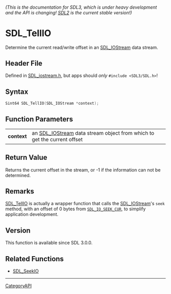 ###### (This is the documentation for SDL3, which is under heavy development and the API is changing! [SDL2](https://wiki.libsdl.org/SDL2/) is the current stable version!)
# SDL_TellIO

Determine the current read/write offset in an [SDL_IOStream](SDL_IOStream) data stream.

## Header File

Defined in [SDL_iostream.h](https://github.com/libsdl-org/SDL/blob/main/include/SDL3/SDL_iostream.h), but apps should _only_ `#include <SDL3/SDL.h>`!

## Syntax

```c
Sint64 SDL_TellIO(SDL_IOStream *context);

```

## Function Parameters

|                 |                                                                                         |
| --------------- | --------------------------------------------------------------------------------------- |
| **context**     | an [SDL_IOStream](SDL_IOStream) data stream object from which to get the current offset |

## Return Value

Returns the current offset in the stream, or -1 if the information can not
be determined.

## Remarks

[SDL_TellIO](SDL_TellIO) is actually a wrapper function that calls the
[SDL_IOStream](SDL_IOStream)'s `seek` method, with an offset of 0 bytes
from [`SDL_IO_SEEK_CUR`](SDL_IO_SEEK_CUR), to simplify application
development.

## Version

This function is available since SDL 3.0.0.

## Related Functions

* [SDL_SeekIO](SDL_SeekIO)

----
[CategoryAPI](CategoryAPI)

